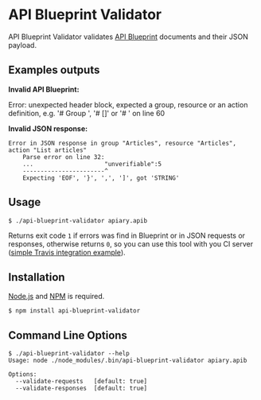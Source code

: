 API Blueprint Validator
=======================
API Blueprint Validator validates [API Blueprint][blueprint] documents and their JSON payload.

[apiary]: http://apiary.io/
[blueprint]: http://apiary.io/blueprint

## Examples outputs 

**Invalid API Blueprint:**

Error: unexpected header block, expected a group, resource or an action definition, e.g. '# Group <name>', '# <resource name> [<URI>]' or '# <HTTP method> <URI>' on line 60

**Invalid JSON response:**

    Error in JSON response in group "Articles", resource "Articles", action "List articles"
        Parse error on line 32:
        ...                    "unverifiable":5   
        -----------------------^
        Expecting 'EOF', '}', ',', ']', got 'STRING'


## Usage

    $ ./api-blueprint-validator apiary.apib
    
Returns exit code `1` if errors was find in Blueprint or in JSON requests or responses, otherwise returns `0`, so you can use this tool with you CI server ([simple Travis integration example][travis]).

[travis]: https://github.com/Demagog2/api/blob/master/.travis.yml

## Installation
[Node.js][] and [NPM][] is required.

    $ npm install api-blueprint-validator
    
[Node.js]: https://npmjs.org/
[NPM]: https://npmjs.org/

## Command Line Options

    $ ./api-blueprint-validator --help
    Usage: node ./node_modules/.bin/api-blueprint-validator apiary.apib 
    
    Options:
      --validate-requests   [default: true]
      --validate-responses  [default: true]
